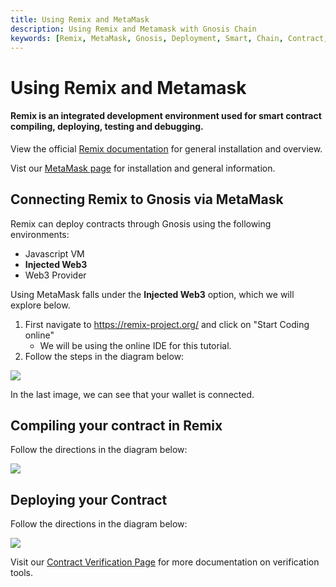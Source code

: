 ```yaml
--- 
title: Using Remix and MetaMask
description: Using Remix and Metamask with Gnosis Chain
keywords: [Remix, MetaMask, Gnosis, Deployment, Smart, Chain, Contract, EVM, Ethereum, Guide]
---
```


# Using Remix and Metamask

#### Remix is an integrated development environment used for smart contract compiling, deploying, testing and debugging.

View the official [Remix documentation](https://hardhat.org/hardhat-runner/docs/getting-started#installation) for general installation and overview.

Vist our [MetaMask page](../../tools/wallets/metamask/) for installation and general information.

## Connecting Remix to Gnosis via MetaMask

Remix can deploy contracts through Gnosis using the following environments:

- Javascript VM
- **Injected Web3**
- Web3 Provider

Using MetaMask falls under the **Injected Web3** option, which we will explore below.

1. First navigate to https://remix-project.org/ and click on "Start Coding online"
     - We will be using the online IDE for this tutorial.
2. Follow the steps in the diagram below:

![](/img/developers/remix/connecting-remix.drawio.png)

In the last image, we can see that your wallet is connected.

## Compiling your contract in Remix

Follow the directions in the diagram below:

![](/img/developers/remix/compiling-remix.drawio.png)

## Deploying your Contract

Follow the directions in the diagram below:

![](/img/developers/remix/deploying-remix.drawio.png)

Visit our [Contract Verification Page](/developers/verify/) for more documentation on verification tools.